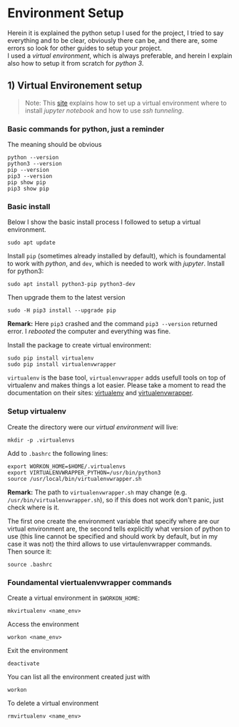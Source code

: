 # Environment Setup

Herein it is explained the python setup I used for the project, I tried to say everything and to be clear, obviously there can be, and there are, some errors so look for other guides to setup your project.  
I used a *virtual environment*, which is always preferable, and herein I explain also how to setup it from scratch for *python 3*.

## 1) Virtual Environement setup

> Note: This [site](https://www.digitalocean.com/community/tutorials/how-to-set-up-jupyter-notebook-with-python-3-on-ubuntu-18-04) explains how to set up a virtual environment where to install *jupyter notebook* and how to use *ssh tunneling*.

### Basic commands for python, just a reminder

The meaning should be obvious

    python --version
    python3 --version
    pip --version
    pip3 --version
    pip show pip
    pip3 show pip

### Basic install

Below I show the basic install process I followed to setup a virtual environment.

    sudo apt update

Install `pip` (sometimes already installed by default), which is foundamental to work with *python*, and `dev`, which is needed to work with *jupyter*. Install for python3:

    sudo apt install python3-pip python3-dev

Then upgrade them to the latest version

    sudo -H pip3 install --upgrade pip

**Remark:** Here `pip3` crashed and the command `pip3 --version` returned error. I *rebooted* the computer and everything was fine.

Install the package to create virtual environment:

    sudo pip install virtualenv
    sudo pip install virtualenvwrapper

`virtualenv` is the base tool, `virtualenvwrapper` adds usefull tools on top of virtualenv and makes things a lot easier. Please take a moment to read the documentation on their sites: [virtualenv](https://virtualenv.pypa.io/en/stable/installation/) and [virtualenvwrapper](https://virtualenvwrapper.readthedocs.io/en/latest/).

### Setup virtualenv

Create the directory were our *virtual environment* will live:

    mkdir -p .virtualenvs

Add to `.bashrc` the following lines:

    export WORKON_HOME=$HOME/.virtualenvs
    export VIRTUALENVWRAPPER_PYTHON=/usr/bin/python3
    source /usr/local/bin/virtualenvwrapper.sh

**Remark:** The path to `virtualenvwrapper.sh` may change (e.g. `/usr/bin/virtualenvwrapper.sh`), so if this does not work don't panic, just check where is it.

The first one create the environment variable that specify where are our virtual environment are, the second tells explicitly what version of python to use (this line cannot be specified and should work by default, but in my case it was not) the third allows to use virtaulenvwrapper commands.  
Then source it:

    source .bashrc

### Foundamental viertualenvwrapper commands

Create a virtual environment in `$WORKON_HOME`:

    mkvirtualenv <name_env>

Access the environment

    workon <name_env>

Exit the environment

    deactivate

You can list all the environment created just with

    workon

To delete a virtual environment

    rmvirtualenv <name_env>
